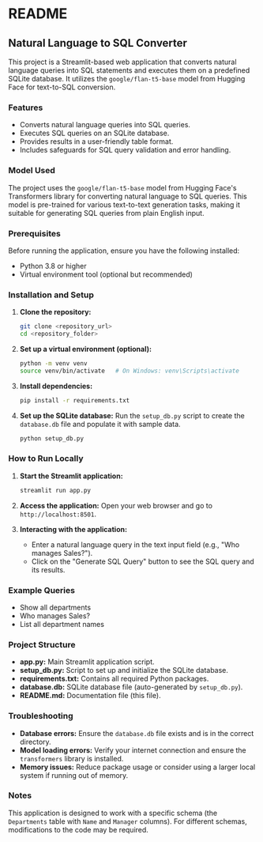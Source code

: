 # README

## Natural Language to SQL Converter

This project is a Streamlit-based web application that converts natural language queries into SQL statements and executes them on a predefined SQLite database. It utilizes the `google/flan-t5-base` model from Hugging Face for text-to-SQL conversion.

### Features
- Converts natural language queries into SQL queries.
- Executes SQL queries on an SQLite database.
- Provides results in a user-friendly table format.
- Includes safeguards for SQL query validation and error handling.

### Model Used
The project uses the `google/flan-t5-base` model from Hugging Face's Transformers library for converting natural language to SQL queries. This model is pre-trained for various text-to-text generation tasks, making it suitable for generating SQL queries from plain English input.

### Prerequisites
Before running the application, ensure you have the following installed:
- Python 3.8 or higher
- Virtual environment tool (optional but recommended)

### Installation and Setup
1. **Clone the repository:**
   ```bash
   git clone <repository_url>
   cd <repository_folder>
   ```

2. **Set up a virtual environment (optional):**
   ```bash
   python -m venv venv
   source venv/bin/activate   # On Windows: venv\Scripts\activate
   ```

3. **Install dependencies:**
   ```bash
   pip install -r requirements.txt
   ```

4. **Set up the SQLite database:**
   Run the `setup_db.py` script to create the `database.db` file and populate it with sample data.
   ```bash
   python setup_db.py
   ```

### How to Run Locally
1. **Start the Streamlit application:**
   ```bash
   streamlit run app.py
   ```

2. **Access the application:**
   Open your web browser and go to `http://localhost:8501`.

3. **Interacting with the application:**
   - Enter a natural language query in the text input field (e.g., "Who manages Sales?").
   - Click on the "Generate SQL Query" button to see the SQL query and its results.

### Example Queries
- Show all departments
- Who manages Sales?
- List all department names

### Project Structure
- **app.py:** Main Streamlit application script.
- **setup_db.py:** Script to set up and initialize the SQLite database.
- **requirements.txt:** Contains all required Python packages.
- **database.db:** SQLite database file (auto-generated by `setup_db.py`).
- **README.md:** Documentation file (this file).

### Troubleshooting
- **Database errors:** Ensure the `database.db` file exists and is in the correct directory.
- **Model loading errors:** Verify your internet connection and ensure the `transformers` library is installed.
- **Memory issues:** Reduce package usage or consider using a larger local system if running out of memory.

### Notes
This application is designed to work with a specific schema (the `Departments` table with `Name` and `Manager` columns). For different schemas, modifications to the code may be required.

